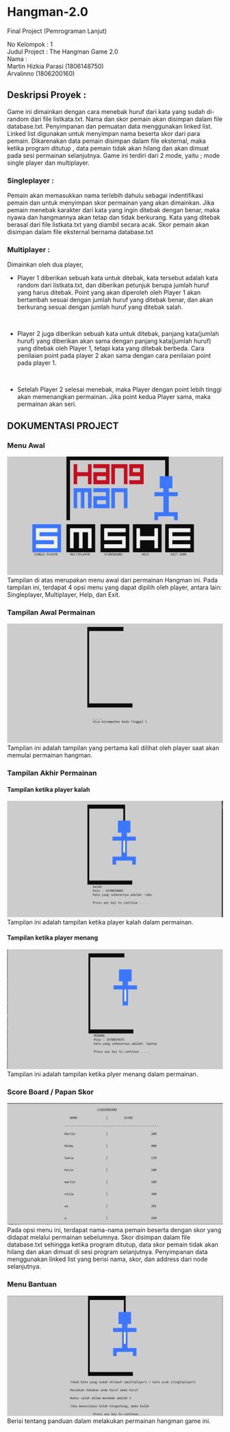 # Hangman-2.0
Final Project (Pemrograman Lanjut)

No Kelompok   : 1                                                                                                                               
Judul Project : The Hangman Game 2.0                                                                                                     
Nama          : <br> Martin Hizkia Parasi (1806148750) <br>
                                Arvalinno (1806200160)                                                                                    


## Deskripsi Proyek : 
Game ini dimainkan dengan cara menebak huruf dari kata yang sudah di-random dari file listkata.txt. Nama dan skor pemain akan disimpan dalam file database.txt. Penyimpanan dan pemuatan data menggunakan linked list. Linked list digunakan untuk menyimpan nama beserta skor dari para pemain. Dikarenakan data pemain disimpan dalam file eksternal, maka ketika program ditutup , data pemain tidak akan hilang dan akan dimuat pada sesi permainan selanjutnya. Game ini terdiri dari 2 mode, yaitu ; mode single player dan multiplayer.

### Singleplayer :
Pemain akan memasukkan nama terlebih dahulu sebagai indentifikasi pemain dan untuk menyimpan skor permainan yang akan dimainkan.
Jika pemain menebak karakter dari kata yang ingin ditebak dengan benar, maka nyawa dan hangmannya akan tetap dan tidak berkurang. Kata yang ditebak berasal dari file listkata.txt yang diambil secara acak. Skor pemain akan disimpan dalam file eksternal bernama database.txt
<br>
### Multiplayer   :
Dimainkan oleh dua player, 

  - Player 1 diberikan sebuah kata untuk ditebak, kata tersebut adalah kata random dari listkata.txt, dan diberikan petunjuk berupa jumlah huruf yang harus ditebak. Point yang akan diperoleh oleh Player 1 akan bertambah sesuai dengan jumlah huruf yang ditebak benar, dan akan berkurang sesuai dengan jumlah huruf yang ditebak salah. 
  
 <br>
 
  - Player 2 juga diberikan sebuah kata untuk ditebak, panjang kata(jumlah huruf) yang diberikan akan sama dengan panjang kata(jumlah huruf) yang ditebak oleh Player 1, tetapi kata yang ditebak berbeda. Cara penilaian point pada player 2 akan sama dengan cara penilaian point pada player 1.
  
 <br>
 
 - Setelah Player 2 selesai menebak, maka Player dengan point lebih tinggi akan memenangkan permainan. Jika point kedua Player sama, maka permainan akan seri.
 
## DOKUMENTASI PROJECT
### Menu Awal
![menu awal](/image/menu.JPG)
Tampilan di atas merupakan menu awal dari permainan Hangman ini. Pada tampilan ini, terdapat 4 opsi menu yang dapat dipilih oleh player, antara lain: Singleplayer, Multiplayer, Help, dan Exit.

### Tampilan Awal Permainan
![tampilan awal](/image/awal.jpg)
Tampilan ini adalah tampilan yang pertama kali dilihat oleh player saat akan memulai permainan hangman.

### Tampilan Akhir Permainan
#### Tampilan ketika player kalah
![tampilan akhir1](/image/kalah1.JPG)
Tampilan ini adalah tampilan ketika player kalah dalam permainan.
#### Tampilan ketika player menang
![tampilan akhir2](/image/menang1.JPG)
Tampilan ini adalah tampilan ketika plyer menang dalam permainan.

### Score Board / Papan Skor
![skor](/image/scoreboard.JPG)
Pada opsi menu ini, terdapat nama-nama pemain beserta dengan skor yang didapat melalui permainan sebelumnya. Skor disimpan dalam file database.txt sehingga ketika program ditutup, data skor pemain tidak akan hilang dan akan dimuat di sesi program selanjutnya. Penyimpanan data menggunakan linked list yang berisi nama, skor, dan address dari node selanjutnya.

### Menu Bantuan
![help](/image/help.JPG)
Berisi tentang panduan dalam melakukan permainan hangman game ini.
